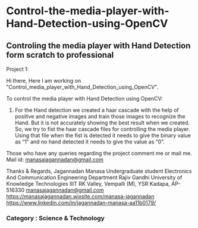 # Control-the-media-player-with-Hand-Detection-using-OpenCV
## Controling the media player with Hand Detection form scratch to professional
Project 1:

Hi there,
Here I am working on "Control_media_player_with_Hand_Detection_using_OpenCV".

To control the media player with Hand Detection using OpenCV:

1. For the Hand detection we created a haar cascade with the help of positive and negative images and train those images to recognize the Hand. But it is not accurately showing the best result when we created. So, we try to fist the haar cascade files for controlling the media player. Using that file when the fist is detected it needs to give the binary value as “1” and no hand detected it needs to give the value as “0”.

Those who have any queries regarding the project comment me or mail me.
Mail id: manasajagannadan@gmail.com

Thanks & Regards,
Jagannadan Manasa
Undergraduate student
Electronics And Communication Engineering Department
Rajiv Gandhi University of  Knowledge Technologies 
IIIT RK Valley, Vempalli (M), YSR Kadapa, AP-516330
manasajagannadan@gmail.com
https://manasajagannadan.wixsite.com/manasa-jagannadan
https://www.linkedin.com/in/jagannadan-manasa-aa11b0179/

### Category        : Science & Technology

